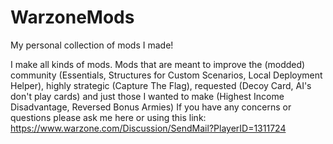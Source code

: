 # WarzoneMods
My personal collection of mods I made!

I make all kinds of mods. Mods that are meant to improve the (modded) community (Essentials, Structures for Custom Scenarios, Local Deployment Helper), highly strategic (Capture The Flag), requested (Decoy Card, AI's don't play cards) and just those I wanted to make (Highest Income Disadvantage, Reversed Bonus Armies)
If you have any concerns or questions please ask me here or using this link: 
https://www.warzone.com/Discussion/SendMail?PlayerID=1311724

